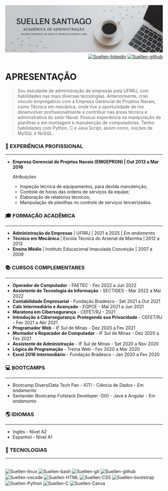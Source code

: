 <img alt="" src="img\capacurriculo.png">

<div style="display: inline_block" align="right">
<a href="https://www.linkedin.com/in/suellen-santiago/"><img align="center" alt="Suellen-linkedin" height="30" width="40"  src="https://cdn.jsdelivr.net/gh/devicons/devicon/icons/linkedin/linkedin-original.svg" height=25></a>
<a href="https://github.com/nelleuSant"><img align="center" alt="Suellen-github" height="30" width="40" src="https://cdn.jsdelivr.net/gh/devicons/devicon/icons/github/github-original.svg" height=25></a>
</div>

# APRESENTAÇÃO

> Sou estudante de administração de empresas pela UFRRJ, com habilidades nas mais diversas tecnologias. Anteriormente, criei vínculo empregatício com a Empresa Gerencial de Projetos Navais, como Técnica em mecânica, onde tive a oportunidade de me desenvolver profissionalmente e contribuir nas áreas técnica e administrativa do setor Naval. Possuo experiência na manipulação de planilhas e em montagem e manutenção de computadores. Tenho habilidades com Python, C e Java Script, assim como, noções de MySQL e NoSQL.



### :briefcase: EXPERIÊNCIA PROFISSIONAL

---

- **Empresa Gerencial de Projetos Navais (EMGEPRON) | Out 2013 a Mar 2016**

  *Atribuições*

  - Inspeção técnica de equipamentos, para devida manutenção;
  - Controle de horas das ordens de serviços da equipe;
  - Elaboração de relatórios técnicos;
  - Manipulação de planilhas no controle de serviços terceirizados.

### :mortar_board: FORMAÇÃO ACADÊMICA

---

- **Administração de Empresas** | UFRRJ | 2021 a 2025 | *Em andamento*
- **Técnico em Mecânica** | Escola Técnica do Arsenal de Marinha | 2012 a 2013
- **Ensino Médio** | Instituto Educacional Imaculada Conceição | 2007 a 2009

### :books: CURSOS COMPLEMENTARES

---

- **Operador de Computador** - FAETEC - Fev 2022 a Jun 2022
- **Assistente de Tecnologia da Informação** - SECTIDES - Mar 2022 a Mai 2022
- **Contabilidade Empresarial** - Fundação Bradesco - Set 2021 a Out 2021
- **Calc Intermediário e Avançado** - EGPCE - Mai 2021 a Jun 2021
- **Maratona em Cibersegurança** - CEFET/RJ - 2021
- **Introdução à Cibersegurança: Protegendo sua Privacidade** - CEFET/RJ - Fev 2021 a Abr 2021
- **Programador Web** - IF Sul de Minas - Dez 2020 a Fev 2021
- **Montador e Reparador de Computador** - IF Sul de Minas - Dez 2020 a Fev 2021
- **Assistente de Administração** - IF Sul de Minas - Set 2020 a Nov 2020
- **Lógica de Programação** - Treina Web - Fev 2020 a Mar 2020
- **Excel 2016 Intermediário** - Fundação Bradesco - Jan 2020 a Fev 2020

### :computer: BOOTCAMPS 

---

- Bootcamp DiversiData Tech Pan - IGTI - Ciência de Dados - *Em andamento*
- Santander Bootcamp Fullstack Developer -DIO - Java e Angular - *Em andamento*

### :earth_americas: IDIOMAS

---

- Inglês - Nível A2
- Espanhol - Nível A1

### :rocket: TECNOLOGIAS

---

<div style="display: inline_block" align="left"><br>
  <img align="center" alt="Suellen-linux" height="30" width="40" src="https://cdn.jsdelivr.net/gh/devicons/devicon/icons/linux/linux-original.svg">
  <img align="center" alt="Suellen-bash" height="30" width="40" src="https://cdn.jsdelivr.net/gh/devicons/devicon/icons/bash/bash-original.svg">
  <img align="center" alt="Suellen-git" height="30" width="40" src="https://cdn.jsdelivr.net/gh/devicons/devicon/icons/git/git-original.svg">
  <img align="center" alt="Suellen-github" height="30" width="40" src="https://cdn.jsdelivr.net/gh/devicons/devicon/icons/github/github-original.svg">
  <img align="center" alt="Suellen-vscode" height="30" width="40" src="https://cdn.jsdelivr.net/gh/devicons/devicon/icons/vscode/vscode-original.svg">
  <img align="center" alt="Suellen-HTML" height="30" width="40" src="https://cdn.jsdelivr.net/gh/devicons/devicon/icons/html5/html5-original.svg">
  <img align="center" alt="Suellen-CSS" height="30" width="40" src="https://cdn.jsdelivr.net/gh/devicons/devicon/icons/css3/css3-original.svg">
  <img align="center" alt="Suellen-bootstrap" height="30" width="40" src="https://cdn.jsdelivr.net/gh/devicons/devicon/icons/bootstrap/bootstrap-original.svg">
  <img align="center" alt="Suellen-Python" height="30" width="40" src="https://cdn.jsdelivr.net/gh/devicons/devicon/icons/python/python-original.svg">
  <img align="center" alt="Suellen-C" height="30" width="40" src="https://cdn.jsdelivr.net/gh/devicons/devicon/icons/c/c-original.svg">
  <img align="center" alt="Suellen-Canva" height="30" width="40" src="https://cdn.jsdelivr.net/gh/devicons/devicon/icons/canva/canva-original.svg">
</div>
